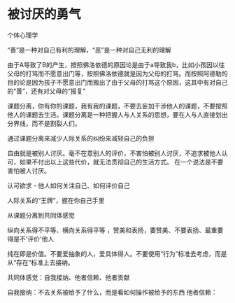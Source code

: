# 被讨厌的勇气

个体心理学

“善”是一种对自己有利的理解，“恶”是一种对自己无利的理解

由于A导致了B的产生，按照佛洛依德的原因论是由于a导致我b，比如小孩因以往父母的打骂而不愿意出门等，按照佛洛依德就是因为父母的打骂。而按照阿德勒的目的论是因为孩子不愿意出门而搬出了由于父母的打骂这个原因，这其中有对自己的“善”，还有对父母的“报复”

课题分离，你有你的课题，我有我的课题，不要去妄加干涉他人的课题，不要按照他人的课题去生活。课题分离是一种把握人与人关系的思想，要在人与人直接划出分界线，而不是割裂人们。

通过课题分离来减少人际关系的纠纷来减轻自己的负担

自由就是被别人讨厌。毫不在意别人的评价，不害怕被别人讨厌，不追求被他人认可，如果不付出以上这些代价，就无法贯彻自己的生活方式。
在一个说法是不要害怕被人讨厌。

认可欲求 - 他人如何关注自己、如何评价自己

人际关系的“王牌”，握在你自己手里

从课题分离到共同体感觉

纵向关系得不平等、横向关系得平等 ，赞美和表扬，要赞美、不要表扬、最重要得是不'评价'他人

纯在即是价值。不要爱抽象的人，爱具体得人。不要使用“行为”标准去考虑，而是从“存在”标准上去接纳。

共同体感觉：自我接纳、他者信赖、他者贡献

自我接纳：不去关系被给予了什么，而是看如何操作被给予的东西
他者信赖：
